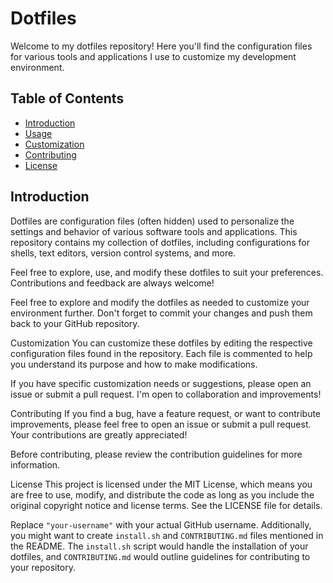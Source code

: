 # Dotfiles

Welcome to my dotfiles repository! Here you'll find the configuration files for various tools and applications I use to customize my development environment.

## Table of Contents

- [Introduction](#introduction)
- [Usage](#usage)
- [Customization](#customization)
- [Contributing](#contributing)
- [License](#license)

## Introduction

Dotfiles are configuration files (often hidden) used to personalize the settings and behavior of various software tools and applications. This repository contains my collection of dotfiles, including configurations for shells, text editors, version control systems, and more.

Feel free to explore, use, and modify these dotfiles to suit your preferences. Contributions and feedback are always welcome!

Feel free to explore and modify the dotfiles as needed to customize your environment further. Don't forget to commit your changes and push them back to your GitHub repository.

Customization
You can customize these dotfiles by editing the respective configuration files found in the repository. Each file is commented to help you understand its purpose and how to make modifications.

If you have specific customization needs or suggestions, please open an issue or submit a pull request. I'm open to collaboration and improvements!

Contributing
If you find a bug, have a feature request, or want to contribute improvements, please feel free to open an issue or submit a pull request. Your contributions are greatly appreciated!

Before contributing, please review the contribution guidelines for more information.

License
This project is licensed under the MIT License, which means you are free to use, modify, and distribute the code as long as you include the original copyright notice and license terms. See the LICENSE file for details.


Replace `"your-username"` with your actual GitHub username. Additionally, you might want to create `install.sh` and `CONTRIBUTING.md` files mentioned in the README. The `install.sh` script would handle the installation of your dotfiles, and `CONTRIBUTING.md` would outline guidelines for contributing to your repository.
